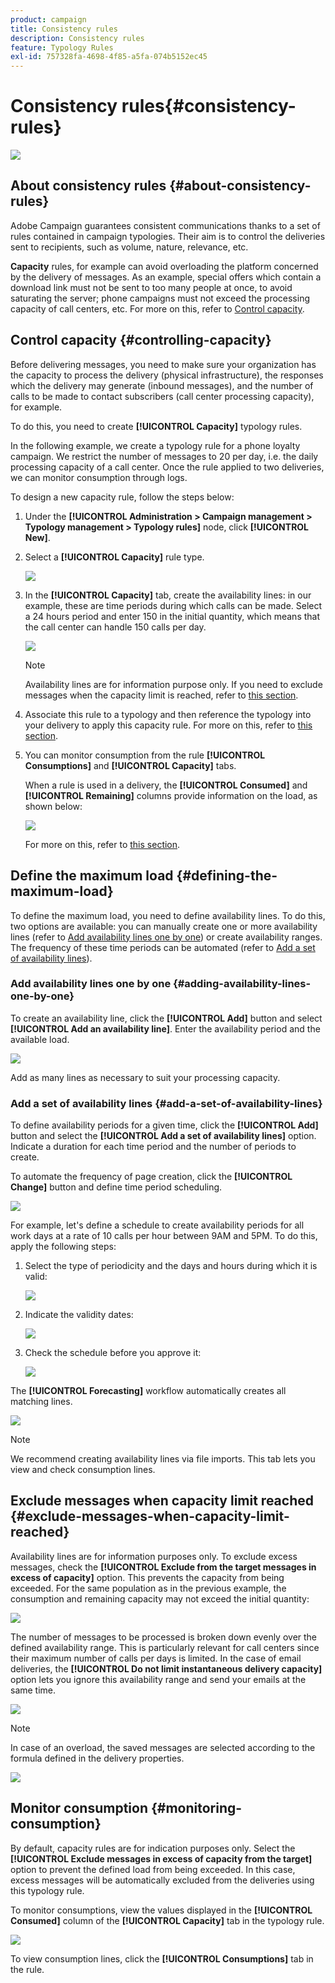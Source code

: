 ```yaml
---
product: campaign
title: Consistency rules
description: Consistency rules
feature: Typology Rules
exl-id: 757328fa-4698-4f85-a5fa-074b5152ec45
---
```

# Consistency rules{#consistency-rules}

![](../../assets/v7-only.svg)

## About consistency rules {#about-consistency-rules}

Adobe Campaign guarantees consistent communications thanks to a set of rules contained in campaign typologies. Their aim is to control the deliveries sent to recipients, such as volume, nature, relevance, etc.

**Capacity** rules, for example can avoid overloading the platform concerned by the delivery of messages. As an example, special offers which contain a download link must not be sent to too many people at once, to avoid saturating the server; phone campaigns must not exceed the processing capacity of call centers, etc. For more on this, refer to [Control capacity](#controlling-capacity).

## Control capacity {#controlling-capacity}

Before delivering messages, you need to make sure your organization has the capacity to process the delivery (physical infrastructure), the responses which the delivery may generate (inbound messages), and the number of calls to be made to contact subscribers (call center processing capacity), for example.

To do this, you need to create **[!UICONTROL Capacity]** typology rules.

In the following example, we create a typology rule for a phone loyalty campaign. We restrict the number of messages to 20 per day, i.e. the daily processing capacity of a call center. Once the rule applied to two deliveries, we can monitor consumption through logs.

To design a new capacity rule, follow the steps below:

1. Under the **[!UICONTROL Administration > Campaign management > Typology management > Typology rules]** node, click **[!UICONTROL New]**.
1. Select a **[!UICONTROL Capacity]** rule type.

   ![](assets/campaign_opt_create_capacity_01.png)

1. In the **[!UICONTROL Capacity]** tab, create the availability lines: in our example, these are time periods during which calls can be made. Select a 24 hours period and enter 150 in the initial quantity, which means that the call center can handle 150 calls per day.

   ![](assets/campaign_opt_create_capacity_02.png)

   >[!NOTE]
   >
   >Availability lines are for information purpose only. If you need to exclude messages when the capacity limit is reached, refer to [this section](#exclude-messages-when-capacity-limit-reached).

1. Associate this rule to a typology and then reference the typology into your delivery to apply this capacity rule. For more on this, refer to [this section](applying-rules.md#applying-a-typology-to-a-delivery).
1. You can monitor consumption from the rule **[!UICONTROL Consumptions]** and **[!UICONTROL Capacity]** tabs.

   When a rule is used in a delivery, the **[!UICONTROL Consumed]** and **[!UICONTROL Remaining]** columns provide information on the load, as shown below:

   ![](assets/campaign_opt_create_capacity_03.png)

   For more on this, refer to [this section](#monitoring-consumption).

## Define the maximum load {#defining-the-maximum-load}

To define the maximum load, you need to define availability lines. To do this, two options are available: you can manually create one or more availability lines (refer to [Add availability lines one by one](#adding-availability-lines-one-by-one)) or create availability ranges. The frequency of these time periods can be automated (refer to [Add a set of availability lines](#add-a-set-of-availability-lines)).

### Add availability lines one by one {#adding-availability-lines-one-by-one}

To create an availability line, click the **[!UICONTROL Add]** button and select **[!UICONTROL Add an availability line]**. Enter the availability period and the available load.

![](assets/campaign_opt_create_capacity_02.png)

Add as many lines as necessary to suit your processing capacity.

### Add a set of availability lines {#add-a-set-of-availability-lines}

To define availability periods for a given time, click the **[!UICONTROL Add]** button and select the **[!UICONTROL Add a set of availability lines]** option. Indicate a duration for each time period and the number of periods to create.

To automate the frequency of page creation, click the **[!UICONTROL Change]** button and define time period scheduling.

![](assets/campaign_opt_create_capacity_07.png)

For example, let's define a schedule to create availability periods for all work days at a rate of 10 calls per hour between 9AM and 5PM. To do this, apply the following steps:

1. Select the type of periodicity and the days and hours during which it is valid:

   ![](assets/campaign_opt_create_capacity_08.png)

1. Indicate the validity dates:

   ![](assets/campaign_opt_create_capacity_09.png)

1. Check the schedule before you approve it:

   ![](assets/campaign_opt_create_capacity_10.png)

The **[!UICONTROL Forecasting]** workflow automatically creates all matching lines.

![](assets/campaign_opt_create_capacity_12.png)

>[!NOTE]
>
>We recommend creating availability lines via file imports. This tab lets you view and check consumption lines.

## Exclude messages when capacity limit reached {#exclude-messages-when-capacity-limit-reached}

Availability lines are for information purposes only. To exclude excess messages, check the **[!UICONTROL Exclude from the target messages in excess of capacity]** option. This prevents the capacity from being exceeded. For the same population as in the previous example, the consumption and remaining capacity may not exceed the initial quantity:

![](assets/campaign_opt_create_capacity_04.png)

The number of messages to be processed is broken down evenly over the defined availability range. This is particularly relevant for call centers since their maximum number of calls per days is limited. In the case of email deliveries, the **[!UICONTROL Do not limit instantaneous delivery capacity]** option lets you ignore this availability range and send your emails at the same time.

![](assets/campaign_opt_create_capacity_05.png)

>[!NOTE]
>
>In case of an overload, the saved messages are selected according to the formula defined in the delivery properties.

![](assets/campaign_opt_create_capacity_06.png)

## Monitor consumption {#monitoring-consumption}

By default, capacity rules are for indication purposes only. Select the **[!UICONTROL Exclude messages in excess of capacity from the target]** option to prevent the defined load from being exceeded. In this case, excess messages will be automatically excluded from the deliveries using this typology rule.

To monitor consumptions, view the values displayed in the **[!UICONTROL Consumed]** column of the **[!UICONTROL Capacity]** tab in the typology rule.

![](assets/campaign_opt_create_capacity_04.png)

To view consumption lines, click the **[!UICONTROL Consumptions]** tab in the rule.
